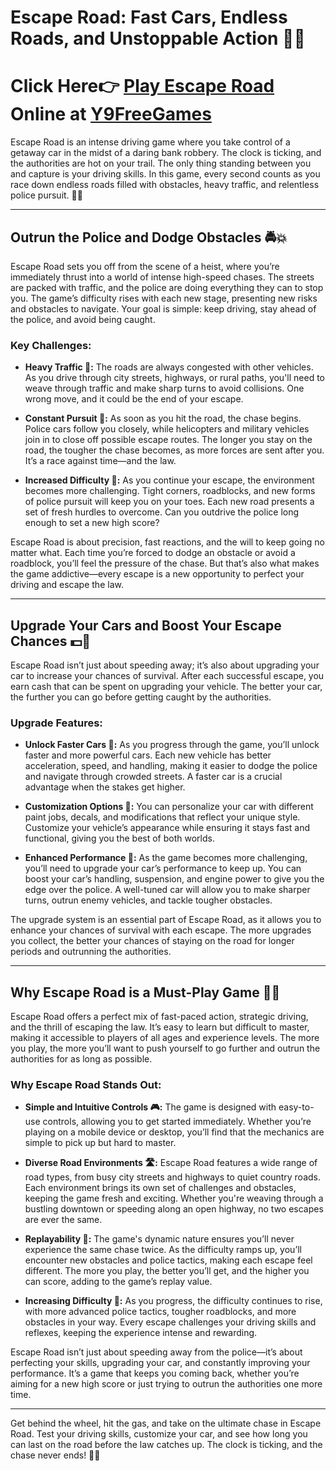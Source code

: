 # Escape Road: Fast Cars, Endless Roads, and Unstoppable Action 🚗🚧


# Click Here👉 [Play Escape Road](https://shorturl.at/TrFE7) Online at [Y9FreeGames](https://y9freegames.z13.web.core.windows.net/)


Escape Road is an intense driving game where you take control of a getaway car in the midst of a daring bank robbery. The clock is ticking, and the authorities are hot on your trail. The only thing standing between you and capture is your driving skills. In this game, every second counts as you race down endless roads filled with obstacles, heavy traffic, and relentless police pursuit. 🚗💨


---

## Outrun the Police and Dodge Obstacles 🚔💥

Escape Road sets you off from the scene of a heist, where you’re immediately thrust into a world of intense high-speed chases. The streets are packed with traffic, and the police are doing everything they can to stop you. The game’s difficulty rises with each new stage, presenting new risks and obstacles to navigate. Your goal is simple: keep driving, stay ahead of the police, and avoid being caught.

### Key Challenges:
- **Heavy Traffic 🚦:** The roads are always congested with other vehicles. As you drive through city streets, highways, or rural paths, you'll need to weave through traffic and make sharp turns to avoid collisions. One wrong move, and it could be the end of your escape.
  
- **Constant Pursuit 🚨:** As soon as you hit the road, the chase begins. Police cars follow you closely, while helicopters and military vehicles join in to close off possible escape routes. The longer you stay on the road, the tougher the chase becomes, as more forces are sent after you. It’s a race against time—and the law.

- **Increased Difficulty 🌆:** As you continue your escape, the environment becomes more challenging. Tight corners, roadblocks, and new forms of police pursuit will keep you on your toes. Each new road presents a set of fresh hurdles to overcome. Can you outdrive the police long enough to set a new high score?

Escape Road is about precision, fast reactions, and the will to keep going no matter what. Each time you’re forced to dodge an obstacle or avoid a roadblock, you’ll feel the pressure of the chase. But that’s also what makes the game addictive—every escape is a new opportunity to perfect your driving and escape the law.

---

## Upgrade Your Cars and Boost Your Escape Chances 💵🔧

Escape Road isn’t just about speeding away; it’s also about upgrading your car to increase your chances of survival. After each successful escape, you earn cash that can be spent on upgrading your vehicle. The better your car, the further you can go before getting caught by the authorities.

### Upgrade Features:
- **Unlock Faster Cars 🚗:** As you progress through the game, you’ll unlock faster and more powerful cars. Each new vehicle has better acceleration, speed, and handling, making it easier to dodge the police and navigate through crowded streets. A faster car is a crucial advantage when the stakes get higher.

- **Customization Options 🚙:** You can personalize your car with different paint jobs, decals, and modifications that reflect your unique style. Customize your vehicle’s appearance while ensuring it stays fast and functional, giving you the best of both worlds.

- **Enhanced Performance 💨:** As the game becomes more challenging, you’ll need to upgrade your car’s performance to keep up. You can boost your car’s handling, suspension, and engine power to give you the edge over the police. A well-tuned car will allow you to make sharper turns, outrun enemy vehicles, and tackle tougher obstacles.

The upgrade system is an essential part of Escape Road, as it allows you to enhance your chances of survival with each escape. The more upgrades you collect, the better your chances of staying on the road for longer periods and outrunning the authorities.

---

## Why Escape Road is a Must-Play Game 🌟🚗

Escape Road offers a perfect mix of fast-paced action, strategic driving, and the thrill of escaping the law. It’s easy to learn but difficult to master, making it accessible to players of all ages and experience levels. The more you play, the more you’ll want to push yourself to go further and outrun the authorities for as long as possible.

### Why Escape Road Stands Out:
- **Simple and Intuitive Controls 🎮:** The game is designed with easy-to-use controls, allowing you to get started immediately. Whether you’re playing on a mobile device or desktop, you’ll find that the mechanics are simple to pick up but hard to master.

- **Diverse Road Environments 🛣️:** Escape Road features a wide range of road types, from busy city streets and highways to quiet country roads. Each environment brings its own set of challenges and obstacles, keeping the game fresh and exciting. Whether you're weaving through a bustling downtown or speeding along an open highway, no two escapes are ever the same.

- **Replayability 🔄:** The game's dynamic nature ensures you’ll never experience the same chase twice. As the difficulty ramps up, you’ll encounter new obstacles and police tactics, making each escape feel different. The more you play, the better you’ll get, and the higher you can score, adding to the game’s replay value.

- **Increasing Difficulty 🌆:** As you progress, the difficulty continues to rise, with more advanced police tactics, tougher roadblocks, and more obstacles in your way. Every escape challenges your driving skills and reflexes, keeping the experience intense and rewarding.

Escape Road isn’t just about speeding away from the police—it’s about perfecting your skills, upgrading your car, and constantly improving your performance. It’s a game that keeps you coming back, whether you’re aiming for a new high score or just trying to outrun the authorities one more time.

---

Get behind the wheel, hit the gas, and take on the ultimate chase in Escape Road. Test your driving skills, customize your car, and see how long you can last on the road before the law catches up. The clock is ticking, and the chase never ends! 🚗💥
```
